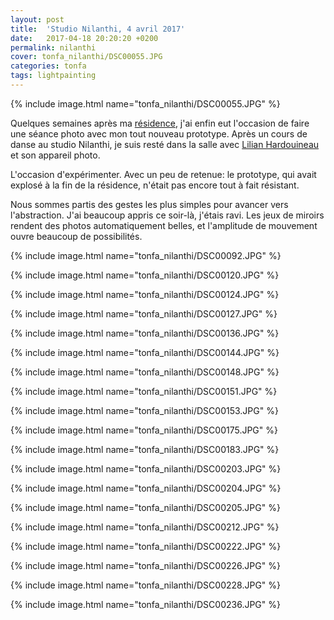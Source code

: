 ```yaml
---
layout: post
title:  'Studio Nilanthi, 4 avril 2017'
date:   2017-04-18 20:20:20 +0200
permalink: nilanthi
cover: tonfa_nilanthi/DSC00055.JPG
categories: tonfa
tags: lightpainting
---
```


{% include image.html name="tonfa_nilanthi/DSC00055.JPG" %}

Quelques semaines après ma <a href="http://www.inventif.fr/posts/en-rsidence" target="_blank">résidence</a>, j'ai enfin eut l'occasion de faire une séance photo avec mon tout nouveau prototype. Après un cours de danse au studio Nilanthi, je suis resté dans la salle avec <a href="https://vimeo.com/lilianhardouineau" target="_blank">Lilian Hardouineau</a> et son appareil photo.

L'occasion d'expérimenter. Avec un peu de retenue: le prototype, qui avait explosé à la fin de la résidence, n'était pas encore tout à fait résistant.
<!--more-->

Nous sommes partis des gestes les plus simples pour avancer vers l'abstraction. J'ai beaucoup appris ce soir-là, j'étais ravi. Les jeux de miroirs rendent des photos automatiquement belles, et l'amplitude de mouvement ouvre beaucoup de possibilités.

{% include image.html name="tonfa_nilanthi/DSC00092.JPG" %}

{% include image.html name="tonfa_nilanthi/DSC00120.JPG" %}

{% include image.html name="tonfa_nilanthi/DSC00124.JPG" %}

{% include image.html name="tonfa_nilanthi/DSC00127.JPG" %}

{% include image.html name="tonfa_nilanthi/DSC00136.JPG" %}

{% include image.html name="tonfa_nilanthi/DSC00144.JPG" %}

{% include image.html name="tonfa_nilanthi/DSC00148.JPG" %}

{% include image.html name="tonfa_nilanthi/DSC00151.JPG" %}

{% include image.html name="tonfa_nilanthi/DSC00153.JPG" %}

{% include image.html name="tonfa_nilanthi/DSC00175.JPG" %}

{% include image.html name="tonfa_nilanthi/DSC00183.JPG" %}

{% include image.html name="tonfa_nilanthi/DSC00203.JPG" %}

{% include image.html name="tonfa_nilanthi/DSC00204.JPG" %}

{% include image.html name="tonfa_nilanthi/DSC00205.JPG" %}

{% include image.html name="tonfa_nilanthi/DSC00212.JPG" %}

{% include image.html name="tonfa_nilanthi/DSC00222.JPG" %}

{% include image.html name="tonfa_nilanthi/DSC00226.JPG" %}

{% include image.html name="tonfa_nilanthi/DSC00228.JPG" %}

{% include image.html name="tonfa_nilanthi/DSC00236.JPG" %}
